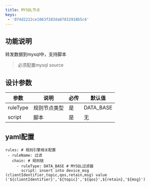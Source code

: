 ```yaml
---
title: MYSQL节点
keys:
 - '074d2212ce1063f283da87832918b5c4'
---
```


## 功能说明

转发数据到mysql中，支持脚本
> 必须配置mysql source

## 设计参数

|  参数   | 说明  | 必传  |默认值  |
|  ----  | ----  |----  |----  |
| ruleType  | 规则节点类型 |是 |DATA_BASE  |
| script| 脚本 |是 |无  |


## yaml配置

   ```
rules: # 规则引擎相关配置
    - ruleName: 过滤
      chain: # 规则链
        - ruleType: DATA_BASE # MYSQL过滤器
          script: insert into device_msg (clientIdentifier,topic,qos,retain,msg) value ('${clientIdentifier}','${topic}','${qos}',${retain},'${msg}')
   ```

